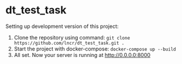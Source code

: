 # dt_test_task
Setting up development version of this project:
1) Clone the repository using command:
   `git clone https://github.com/lncr/dt_test_task.git .`
2) Start the project with docker-compose:
   `docker-compose up --build`
3) All set. Now your server is running at http://0.0.0.0:8000
